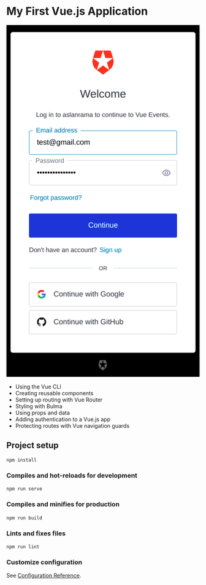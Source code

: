 # My First Vue.js Application

![Mockup Image](public/mockup.png)

- Using the Vue CLI
- Creating reusable components
- Setting up routing with Vue Router
- Styling with Bulma
- Using props and data
- Adding authentication to a Vue.js app
- Protecting routes with Vue navigation guards

## Project setup
```
npm install
```

### Compiles and hot-reloads for development
```
npm run serve
```

### Compiles and minifies for production
```
npm run build
```

### Lints and fixes files
```
npm run lint
```

### Customize configuration
See [Configuration Reference](https://cli.vuejs.org/config/).
